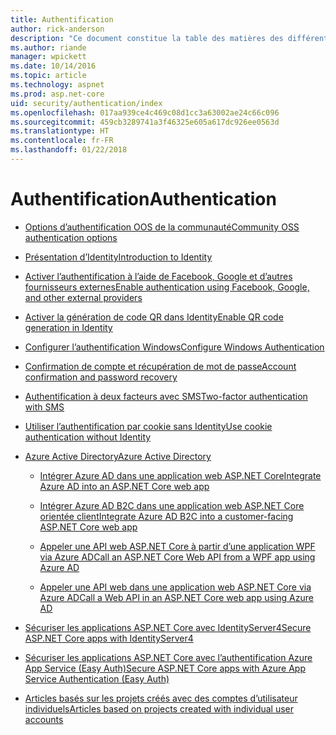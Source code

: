 ```yaml
---
title: Authentification
author: rick-anderson
description: "Ce document constitue la table des matières des différentes rubriques relatives à l’authentification ASP.NET Core."
ms.author: riande
manager: wpickett
ms.date: 10/14/2016
ms.topic: article
ms.technology: aspnet
ms.prod: asp.net-core
uid: security/authentication/index
ms.openlocfilehash: 017aa939ce4c469c08d1cc3a63002ae24c66c096
ms.sourcegitcommit: 459cb3289741a3f46325e605a617dc926ee0563d
ms.translationtype: HT
ms.contentlocale: fr-FR
ms.lasthandoff: 01/22/2018
---
```

# <a name="authentication"></a><span data-ttu-id="1e7a3-103">Authentification</span><span class="sxs-lookup"><span data-stu-id="1e7a3-103">Authentication</span></span>

* [<span data-ttu-id="1e7a3-104">Options d’authentification OOS de la communauté</span><span class="sxs-lookup"><span data-stu-id="1e7a3-104">Community OSS authentication options</span></span>](community.md)

* [<span data-ttu-id="1e7a3-105">Présentation d’Identity</span><span class="sxs-lookup"><span data-stu-id="1e7a3-105">Introduction to Identity</span></span>](identity.md)

* [<span data-ttu-id="1e7a3-106">Activer l’authentification à l’aide de Facebook, Google et d’autres fournisseurs externes</span><span class="sxs-lookup"><span data-stu-id="1e7a3-106">Enable authentication using Facebook, Google, and other external providers</span></span>](social/index.md)

* [<span data-ttu-id="1e7a3-107">Activer la génération de code QR dans Identity</span><span class="sxs-lookup"><span data-stu-id="1e7a3-107">Enable QR code generation in Identity</span></span>](identity-enable-qrcodes.md)

* [<span data-ttu-id="1e7a3-108">Configurer l’authentification Windows</span><span class="sxs-lookup"><span data-stu-id="1e7a3-108">Configure Windows Authentication</span></span>](windowsauth.md)

* [<span data-ttu-id="1e7a3-109">Confirmation de compte et récupération de mot de passe</span><span class="sxs-lookup"><span data-stu-id="1e7a3-109">Account confirmation and password recovery</span></span>](accconfirm.md)

* [<span data-ttu-id="1e7a3-110">Authentification à deux facteurs avec SMS</span><span class="sxs-lookup"><span data-stu-id="1e7a3-110">Two-factor authentication with SMS</span></span>](2fa.md)

* [<span data-ttu-id="1e7a3-111">Utiliser l’authentification par cookie sans Identity</span><span class="sxs-lookup"><span data-stu-id="1e7a3-111">Use cookie authentication without Identity</span></span>](cookie.md)

* [<span data-ttu-id="1e7a3-112">Azure Active Directory</span><span class="sxs-lookup"><span data-stu-id="1e7a3-112">Azure Active Directory</span></span>](azure-active-directory/index.md)

  * [<span data-ttu-id="1e7a3-113">Intégrer Azure AD dans une application web ASP.NET Core</span><span class="sxs-lookup"><span data-stu-id="1e7a3-113">Integrate Azure AD into an ASP.NET Core web app</span></span>](https://azure.microsoft.com/documentation/samples/active-directory-dotnet-webapp-openidconnect-aspnetcore/)

  * [<span data-ttu-id="1e7a3-114">Intégrer Azure AD B2C dans une application web ASP.NET Core orientée client</span><span class="sxs-lookup"><span data-stu-id="1e7a3-114">Integrate Azure AD B2C into a customer-facing ASP.NET Core web app</span></span>](azure-ad-b2c.md)

  * [<span data-ttu-id="1e7a3-115">Appeler une API web ASP.NET Core à partir d’une application WPF via Azure AD</span><span class="sxs-lookup"><span data-stu-id="1e7a3-115">Call an ASP.NET Core Web API from a WPF app using Azure AD</span></span>](https://azure.microsoft.com/documentation/samples/active-directory-dotnet-native-aspnetcore/)

  * [<span data-ttu-id="1e7a3-116">Appeler une API web dans une application web ASP.NET Core via Azure AD</span><span class="sxs-lookup"><span data-stu-id="1e7a3-116">Call a Web API in an ASP.NET Core web app using Azure AD</span></span>](https://azure.microsoft.com/documentation/samples/active-directory-dotnet-webapp-webapi-openidconnect-aspnetcore/)

* [<span data-ttu-id="1e7a3-117">Sécuriser les applications ASP.NET Core avec IdentityServer4</span><span class="sxs-lookup"><span data-stu-id="1e7a3-117">Secure ASP.NET Core apps with IdentityServer4</span></span>](http://docs.identityserver.io/en/release/)

* [<span data-ttu-id="1e7a3-118">Sécuriser les applications ASP.NET Core avec l’authentification Azure App Service (Easy Auth)</span><span class="sxs-lookup"><span data-stu-id="1e7a3-118">Secure ASP.NET Core apps with Azure App Service Authentication (Easy Auth)</span></span>](https://docs.microsoft.com/azure/app-service/app-service-authentication-overview)

* [<span data-ttu-id="1e7a3-119">Articles basés sur les projets créés avec des comptes d’utilisateur individuels</span><span class="sxs-lookup"><span data-stu-id="1e7a3-119">Articles based on projects created with individual user accounts</span></span>](xref:security/authentication/individual)
